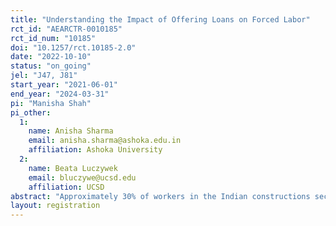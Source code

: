 ```yaml
---
title: "Understanding the Impact of Offering Loans on Forced Labor"
rct_id: "AEARCTR-0010185"
rct_id_num: "10185"
doi: "10.1257/rct.10185-2.0"
date: "2022-10-10"
status: "on_going"
jel: "J47, J81"
start_year: "2021-06-01"
end_year: "2024-03-31"
pi: "Manisha Shah"
pi_other:
  1:
    name: Anisha Sharma
    email: anisha.sharma@ashoka.edu.in
    affiliation: Ashoka University
  2:
    name: Beata Luczywek
    email: bluczywe@ucsd.edu
    affiliation: UCSD
abstract: "Approximately 30% of workers in the Indian constructions sector report some form of forced labor risk (Global Fund to End Modern-day Slavery, 2021). Micro-contractors (MCs) are often the first point of contact for workers on a construction site and play a major role in determining their working conditions. They have direct influence over forced labor indicators, such as workers' freedom of movement at work, their debt to their employer, the payment of their wages, work hours, overtime, and others. However, MCs themselves also face a host of challenges in their daily operations, such as delayed payments from builders, limited access to low-cost working capital, inconsistent work orders, informal business management, and problems in sourcing and retaining workers. This study randomizes MCs into an experimental group (180 MCs) that is given access to low-cost loans, and a control group (70 MCs) without access. We measure the impact of access to loans on forced labor indicators in the workers under these MCs."
layout: registration
---
```


